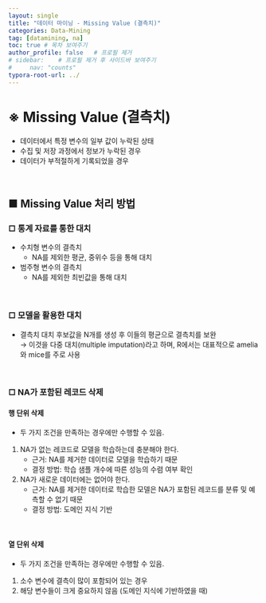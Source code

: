 ```yaml
---
layout: single
title: "데이터 마이닝 - Missing Value (결측치)"
categories: Data-Mining
tag: [datamining, na]
toc: true # 목차 보여주기
author_profile: false   # 프로필 제거
# sidebar:    # 프로필 제거 후 사이드바 보여주기
#     nav: "counts"
typora-root-url: ../
---
```


# **※ Missing Value (결측치)**
- 데이터에서 특정 변수의 일부 값이 누락된 상태
- 수집 및 저장 과정에서 정보가 누락된 경우
- 데이터가 부적절하게 기록되었을 경우

<br>

## **■ Missing Value 처리 방법**
### □ 통계 자료를 통한 대치
- 수치형 변수의 결측치
  - NA를 제외한 평균, 중위수 등을 통해 대치
- 범주형 변수의 결측치
  - NA를 제외한 최빈값을 통해 대치

<br>

### □ 모델을 활용한 대치
- 결측치 대치 후보값을 N개를 생성 후 이들의 평균으로 결측치를 보완<br>
→ 이것을 다중 대치(multiple imputation)라고 하며, R에서는 대표적으로 amelia와 mice를 주로 사용

<br>

### □ NA가 포함된 레코드 삭제

#### 행 단위 삭제
- 두 가지 조건을 만족하는 경우에만 수행할 수 있음.
1. NA가 없는 레코드로 모델을 학습하는데 충분해야 한다.
   - 근거: NA를 제거한 데이터로 모델을 학습하기 때문
   - 결정 방법: 학습 샘플 개수에 따른 성능의 수렴 여부 확인
2. NA가 새로운 데이터에는 없어야 한다.
   - 근거: NA를 제거한 데이터로 학습한 모델은 NA가 포함된 레코드를 분류 및 예측할 수 없기 때문
   - 결정 방법: 도메인 지식 기반

<br>

#### 열 단위 삭제
- 두 가지 조건을 만족하는 경우에만 수행할 수 있음.
1. 소수 변수에 결측이 많이 포함되어 있는 경우
2. 해당 변수들이 크게 중요하지 않음 (도메인 지식에 기반하였을 때)
